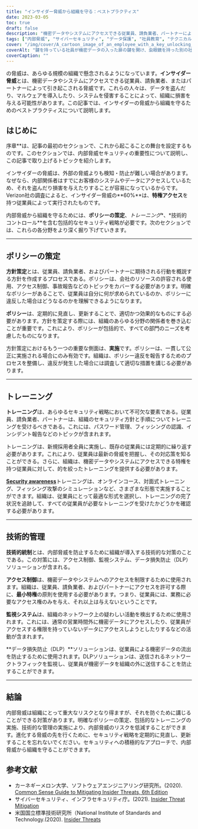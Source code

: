 ```yaml
---
title: "インサイダー脅威から組織を守る：ベストプラクティス"
date: 2023-03-05
toc: true
draft: false
description: "機密データやシステムにアクセスできる従業員、請負業者、パートナーによるインサイダー脅威から組織を守るためのベストプラクティスを学びます。"
tags: ["内部脅威", "サイバーセキュリティ", "データ保護", "社員教育", "テクニカルコントロール", "アクセス制御", "政策展開", "データ損失防止", "インシデントレスポンス", "ITセキュリティ", "リスクマネージメント", "特権的アクセス", "セキュリティ意識", "サイバー攻撃", "ネットワークセキュリティ", "情報セキュリティ", "脅威検出", "リスクアセスメント", "安全保護方針", "サイバー犯罪"]
cover: "/img/cover/A_cartoon_image_of_an_employee_with_a_key_unlocking_a_door.png"
coverAlt: "鍵を持っている社員が機密データの入った扉の鍵を開け、虫眼鏡を持った別の社員が不審そうに見ている漫画画像 "
coverCaption: ""
---
```

の脅威は、あらゆる規模の組織で懸念されるようになっています。**インサイダー脅威**とは、機密データやシステムにアクセスできる従業員、請負業者、またはパートナーによって引き起こされる脅威です。これらの人々は、データを盗んだり、マルウェアを導入したり、システムを侵害することによって、組織に損害を与える可能性があります。この記事では、インサイダーの脅威から組織を守るためのベストプラクティスについて説明します。

## はじめに

序章**は、記事の最初のセクションで、これから起こることの舞台を設定するものです。このセクションでは、内部脅威セキュリティの重要性について説明し、この記事で取り上げるトピックを紹介します。

インサイダーの脅威は、外部の脅威よりも検知・防止が難しい場合があります。なぜなら、内部関係者はすでにお客様のシステムやデータにアクセスしているため、それを盗んだり損害を与えたりすることが容易になっているからです。Verizon社の調査によると、インサイダー脅威の**60%**は、**特権アクセス**を持つ従業員によって実行されたものです。

内部脅威から組織を守るためには、**ポリシーの策定**、*トレーニング**、*技術的コントロール**を含む包括的なセキュリティ戦略が必要です。次のセクションでは、これらの各分野をより深く掘り下げていきます。

__________

## ポリシーの策定

**方針策定**とは、従業員、請負業者、およびパートナーに期待される行動を概説する方針を作成するプロセスである。ポリシーは、会社のリソースの許容される使用、アクセス制御、事故報告などのトピックをカバーする必要があります。明確なポリシーがあることで、従業員は自分に何が求められているのか、ポリシーに違反した場合はどうなるのかを理解できるようになります。

**ポリシー**は、定期的に見直し、更新することで、適切かつ効果的なものにする必要があります。方針を策定する際には、組織のあらゆる分野の関係者を巻き込むことが重要です。これにより、ポリシーが包括的で、すべての部門のニーズを考慮したものになります。

方針策定におけるもう一つの重要な側面は、**実施**です。ポリシーは、一貫して公正に実施される場合にのみ有効です。組織は、ポリシー違反を報告するためのプロセスを整備し、違反が発生した場合には調査して適切な措置を講じる必要があります。

__________

## トレーニング

**トレーニング**は、あらゆるセキュリティ戦略において不可欠な要素である。従業員、請負業者、パートナーは、組織のセキュリティ方針と手順についてトレーニングを受けるべきである。これには、パスワード管理、フィッシングの認識、インシデント報告などのトピックが含まれます。

トレーニングは、新規採用者全員に実施し、既存の従業員には定期的に繰り返す必要があります。これにより、従業員は最新の脅威を把握し、その対応策を知ることができる。さらに、組織は、機密データやシステムにアクセスできる特権を持つ従業員に対して、的を絞ったトレーニングを提供する必要があります。

[**Security awareness**](https://simeononsecurity.ch/articles/how-to-build-and-manage-an-effective-cybersecurity-awareness-training-program/)トレーニングは、オンラインコース、対面式トレーニング、フィッシング攻撃のシミュレーションなど、さまざまな形態で実施することができます。組織は、従業員にとって最適な形式を選択し、トレーニングの完了状況を追跡して、すべての従業員が必要なトレーニングを受けたかどうかを確認する必要があります。

__________

## 技術的管理

**技術的統制**とは、内部脅威を防止するために組織が導入する技術的な対策のことである。この対策には、アクセス制御、監視システム、データ損失防止（DLP）ソリューションが含まれる。

**アクセス制御**は、機密データやシステムへのアクセスを制限するために使用されます。組織は、従業員、請負業者、およびパートナーにアクセスを許可する際に、**最小特権**の原則を使用する必要があります。つまり、従業員には、業務に必要なアクセス権のみを与え、それ以上は与えないということです。

**監視システム**は、組織のネットワーク上の疑わしい活動を検出するために使用されます。これには、通常の営業時間外に機密データにアクセスしたり、従業員がアクセスする権限を持っていないデータにアクセスしようとしたりするなどの活動が含まれます。

**データ損失防止（DLP）**ソリューションは、従業員による機密データの流出を防止するために使用されます。DLPソリューションは、送信されるネットワークトラフィックを監視し、従業員が機密データを組織の外に送信することを防止することができます。

__________

## 結論

内部脅威は組織にとって重大なリスクとなり得ますが、それを防ぐために講じることができる対策があります。明確なポリシーの策定、包括的なトレーニングの実施、技術的な管理の実施により、内部脅威のリスクを低減することができます。進化する脅威の先を行くために、セキュリティ戦略を定期的に見直し、更新することを忘れないでください。セキュリティへの積極的なアプローチで、内部脅威から組織を守ることができます。

## 参考文献

- カーネギーメロン大学、ソフトウェアエンジニアリング研究所。(2020). [Common Sense Guide to Mitigating Insider Threats, 6th Edition](https://resources.sei.cmu.edu/library/asset-view.cfm?assetid=508010)
- サイバーセキュリティ、インフラセキュリティ庁。(2021). [Insider Threat Mitigation](https://www.cisa.gov/topics/physical-security/insider-threat-mitigation)
- 米国国立標準技術研究所（National Institute of Standards and Technology.(2020). [Insider Threats](https://csrc.nist.gov/glossary/term/insider_threat)
